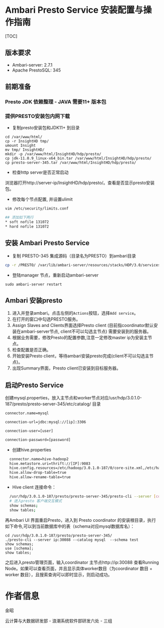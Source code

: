 #   Ambari Presto Service 安装配置与操作指南

[TOC]

## 版本要求

* Ambari-server: 2.7.1 
* Apache PrestoSQL: 345

## 前期准备

### Presto JDK 依赖整理 - JAVA 需要11+ 版本包

### 提供PRESTO安装包内网下载

* 复制presto安装包和JDK11+ 到目录

```
cd /var/www/html/
cp -r InsightHD tmp/
umount Insight
mv tmp/ InsightHD/
mkdir -p /var/www/html/InsightHD/hdp/presto/
cp jdk-11.0.9_linux-x64_bin.tar /var/www/html/InsightHD/hdp/presto/
cp presto-server-345.tar /var/www/html/InsightHD/hdp/presto/
```

* 检查http server是否正常启动

浏览器打开http://server-ip/InsightHD/hdp/presto/。查看是否显示presto安装包。

- 修改每个节点配置, 并设置ulimit

```bash
vim /etc/security/limits.conf

## 添加如下两行
* soft nofile 131072
* hard nofile 131072
```

## 安装 Ambari Presto Service

* 复制 PRESTO-345 集成源码（目录名为PRESTO）到ambari目录

```bash
cp -r /PRESTO/ /var/lib/ambari-server/resources/stacks/HDP/3.0/services/
```

* 登陆manager 节点，重新启动ambari-server

```
sudo ambari-server restart
```

## Ambari 安装presto

1. 进入并登录ambari。点击左侧的`Actions`按钮，选择`Add service`。
2. 在打开的窗口中勾选PRESTO服务。
3. Assign Slaves and Clients界面选择Presto client  (目前指coordinator默认安装在ambari-server节点, client不可以勾选主节点) 需要安装到的服务器。
5. 根据业务需要，修改Presto的配置参数,注意一定修改master ip为安装主节点。
6. 检查配置是否正确。
7. 开始安装Presto client，等待ambari安装presto完成(client不可以勾选主节点)。
8. 出现Summary界面，Presto client已安装到目标服务器。

## 启动Presto Service

创建mysql.properties，放入主节点和worker节点对应/usr/hdp/3.0.1.0-187/presto/presto-server-345/etc/catalog/ 目录

``` bash
connector.name=mysql

connection-url=jdbc:mysql://[ip]:3306

connection-user=[user]

connection-password=[password]
```

- 创建hive.properties

```bash
  connector.name=hive-hadoop2
  hive.metastore.uri=thrift://[IP]:9083
  hive.config.resources=/etc/hadoop/3.0.1.0-187/0/core-site.xml,/etc/hadoop/3.0.1.0-187/0/hdfs-site.xml
  hive.allow-drop-table=true
  hive.allow-rename-table=true
```

- Hive client 连接命令：

``` bash
  /usr/hdp/3.0.1.0-187/presto/presto-server-345/presto-cli --server [coor_ip]:30088 --catalog hive --schema [dbname]
  # 进入presto 客户端交互模式
  show schemas;
  show tables; 
```

再Ambari UI 界面重启Presto，进入到 Presto coordinator 的安装根目录，执行如下命令,可以到当前数据库中的表（schema对应mysql数据库名）：

```shell
cd /usr/hdp/3.0.1.0-187/presto/presto-server-345/
./presto-cli --server ip:30088 --catalog mysql  --schema test
show schemas;
use [schema];
show tables;
```

之后进入presto管理页面，输入coordinator 主节点http://ip:30088 查看Running Node。如果可以查看页面，并且显示具体worker数目（为coordinator 数目 + worker 数目），且搜索查询可以即时显示，则启动成功。

# 作者信息

金昭

云计算与大数据研发部 - 浪潮系统软件部研发六处 -  三组